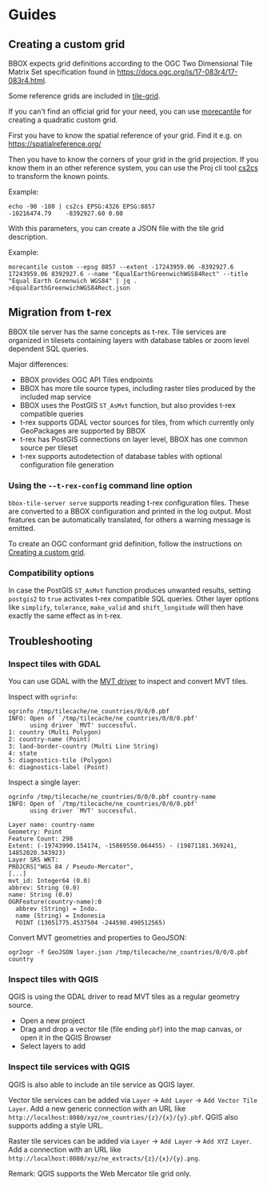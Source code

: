 # Guides

## Creating a custom grid

BBOX expects grid definitions according to the OGC Two Dimensional Tile Matrix Set specification found in https://docs.ogc.org/is/17-083r4/17-083r4.html.

Some reference grids are included in [tile-grid](https://github.com/pka/tile-grid/tree/main/data).

If you can't find an official grid for your need, you can use [morecantile](https://developmentseed.org/morecantile/) for creating a quadratic custom grid.

First you have to know the spatial reference of your grid. Find it e.g. on <https://spatialreference.org/>

Then you have to know the corners of your grid in the grid projection. If you know them in an other reference system, you can use the Proj cli tool [cs2cs](https://proj.org/en/9.4/apps/cs2cs.html)
to transform the known points.

Example:
```
echo -90 -180 | cs2cs EPSG:4326 EPSG:8857
-10216474.79    -8392927.60 0.00
```

With this parameters, you can create a JSON file with the tile grid description.

Example:
```
morecantile custom --epsg 8857 --extent -17243959.06 -8392927.6 17243959.06 8392927.6 --name "EqualEarthGreenwichWGS84Rect" --title "Equal Earth Greenwich WGS84" | jq . >EqualEarthGreenwichWGS84Rect.json
```

## Migration from t-rex

BBOX tile server has the same concepts as t-rex. Tile services are organized in tilesets containing layers with
database tables or zoom level dependent SQL queries.

Major differences:
- BBOX provides OGC API Tiles endpoints
- BBOX has more tile source types, including raster tiles produced by the included map service
- BBOX uses the PostGIS `ST_AsMvt` function, but also provides t-rex compatible queries
- t-rex supports GDAL vector sources for tiles, from which currently only GeoPackages are supported by BBOX
- t-rex has PostGIS connections on layer level, BBOX has one common source per tileset
- t-rex supports autodetection of database tables with optional configuration file generation

### Using the `--t-rex-config` command line option

`bbox-tile-server serve` supports reading t-rex configuration files. These are converted to
a BBOX configuration and printed in the log output. Most features can be automatically
translated, for others a warning message is emitted.

To create an OGC conformant grid definition, follow the instructions on [Creating a custom grid](#creating-a-custom-grid).

### Compatibility options

In case the PostGIS `ST_AsMvt` function produces unwanted results, setting `postgis2` to `true` activates
t-rex compatible SQL queries. Other layer options like `simplify`, `tolerance`, `make_valid` and `shift_longitude` will
then have exactly the same effect as in t-rex.


## Troubleshooting

### Inspect tiles with GDAL

You can use GDAL with the [MVT driver](https://gdal.org/drivers/vector/mvt.html) to inspect and convert MVT tiles.

Inspect with `ogrinfo`:

```
ogrinfo /tmp/tilecache/ne_countries/0/0/0.pbf 
INFO: Open of `/tmp/tilecache/ne_countries/0/0/0.pbf'
      using driver `MVT' successful.
1: country (Multi Polygon)
2: country-name (Point)
3: land-border-country (Multi Line String)
4: state
5: diagnostics-tile (Polygon)
6: diagnostics-label (Point)
```

Inspect a single layer:
```
ogrinfo /tmp/tilecache/ne_countries/0/0/0.pbf country-name
INFO: Open of `/tmp/tilecache/ne_countries/0/0/0.pbf'
      using driver `MVT' successful.

Layer name: country-name
Geometry: Point
Feature Count: 298
Extent: (-19743990.154174, -15869550.064455) - (19871181.369241, 14852020.343923)
Layer SRS WKT:
PROJCRS["WGS 84 / Pseudo-Mercator",
[...]
mvt_id: Integer64 (0.0)
abbrev: String (0.0)
name: String (0.0)
OGRFeature(country-name):0
  abbrev (String) = Indo.
  name (String) = Indonesia
  POINT (13051775.4537504 -244598.490512565)
```

Convert MVT geometries and properties to GeoJSON:
```
ogr2ogr -f GeoJSON layer.json /tmp/tilecache/ne_countries/0/0/0.pbf country
```

### Inspect tiles with QGIS

QGIS is using the GDAL driver to read MVT tiles as a regular geometry source.

* Open a new project
* Drag and drop a vector tile (file ending `pbf`) into the map canvas, or open it in the QGIS Browser
* Select layers to add

### Inspect tile services with QGIS

QGIS is also able to include an tile service as QGIS layer. 

Vector tile services can be added via `Layer` -> `Add Layer` -> `Add Vector Tile Layer`. Add a new generic connection with an URL
like `http://localhost:8080/xyz/ne_countries/{z}/{x}/{y}.pbf`. QGIS also supports adding a style URL.

Raster tile services can be added via `Layer` -> `Add Layer` -> `Add XYZ Layer`. Add a connection with an URL like
`http://localhost:8080/xyz/ne_extracts/{z}/{x}/{y}.png`.

Remark: QGIS supports the Web Mercator tile grid only.
